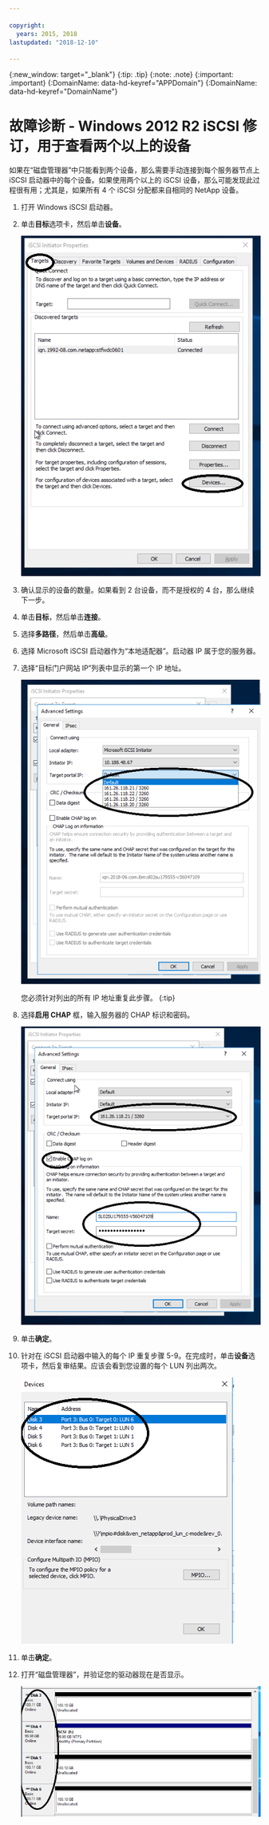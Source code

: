 ```yaml
---

copyright:
  years: 2015, 2018
lastupdated: "2018-12-10"

---
```


{:new_window: target="_blank"}
{:tip: .tip}
{:note: .note}
{:important: .important}
{:DomainName: data-hd-keyref="APPDomain"}
{:DomainName: data-hd-keyref="DomainName"}


# 故障诊断 - Windows 2012 R2 iSCSI 修订，用于查看两个以上的设备

如果在“磁盘管理器”中只能看到两个设备，那么需要手动连接到每个服务器节点上 iSCSI 启动器中的每个设备。如果使用两个以上的 iSCSI 设备，那么可能发现此过程很有用；尤其是，如果所有 4 个 iSCSI 分配都来自相同的 NetApp 设备。

1. 打开 Windows iSCSI 启动器。
2. 单击**目标**选项卡，然后单击**设备**。

   ![iSCSI 启动器属性](/images/win12-ts1.png)
3. 确认显示的设备的数量。如果看到 2 台设备，而不是授权的 4 台，那么继续下一步。
4. 单击**目标**，然后单击**连接**。
5. 选择**多路径**，然后单击**高级**。
6. 选择 Microsoft iSCSI 启动器作为“本地适配器”。启动器 IP 属于您的服务器。
7. 选择“目标门户网站 IP”列表中显示的第一个 IP 地址。

   ![高级设置 - IP 地址](/images/win12-ts3.png)

   您必须针对列出的所有 IP 地址重复此步骤。
   {:tip}

8. 选择**启用 CHAP** 框，输入服务器的 CHAP 标识和密码。

   ![高级设置 - CHAP](/images/win12-ts4.png)
9. 单击**确定**。
10. 针对在 iSCSI 启动器中输入的每个 IP 重复步骤 5-9。在完成时，单击**设备**选项卡，然后复审结果。应该会看到您设置的每个 LUN 列出两次。

    ![设备选项卡](/images/win12-ts5.png)
11. 单击**确定**。
12. 打开“磁盘管理器”，并验证您的驱动器现在是否显示。

    ![设备管理器](/images/win12-ts6.png)
